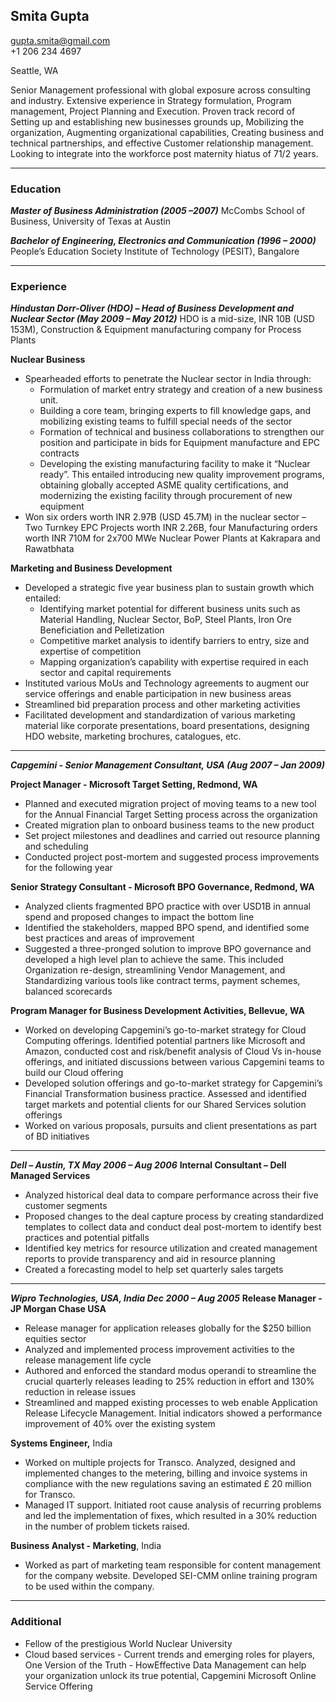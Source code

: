 
## Smita Gupta                                            
[gupta.smita@gmail.com](gupta.smita@gmail.com)  
+1 206 234 4697

Seattle, WA

Senior Management professional with global exposure across consulting and industry. Extensive experience in Strategy formulation, Program management, Project Planning and Execution. Proven track record of Setting up and establishing new businesses grounds up, Mobilizing the organization, Augmenting organizational capabilities, Creating business and technical partnerships, and effective Customer relationship management. Looking to integrate into the workforce post maternity hiatus of 71/2 years.

---
### Education
***Master of Business Administration (2005 –2007)***
McCombs School of Business, University of Texas at Austin

***Bachelor of Engineering, Electronics and Communication (1996 – 2000)***
People’s Education Society Institute of Technology (PESIT), Bangalore

---
### Experience
***Hindustan Dorr-Oliver (HDO) – Head of Business Development and Nuclear Sector (May 2009 – May 2012)***
HDO is a mid-size, INR 10B (USD 153M), Construction & Equipment manufacturing company for Process Plants

**Nuclear Business**
* Spearheaded efforts to penetrate the Nuclear sector in India through:
    *  Formulation of market entry strategy and creation of a new business unit.
    * Building a core team, bringing experts to fill knowledge gaps, and mobilizing existing teams to fulfill
special needs of the sector
    * Formation of technical and business collaborations to strengthen our position and participate in bids for
Equipment manufacture and EPC contracts
    * Developing the existing manufacturing facility to make it “Nuclear ready”. This entailed introducing new quality improvement programs, obtaining globally accepted ASME quality certifications, and
modernizing the existing facility through procurement of new equipment
* Won six orders worth INR 2.97B (USD 45.7M) in the nuclear sector – Two Turnkey EPC Projects worth INR 2.26B, four Manufacturing orders worth INR 710M for 2x700 MWe Nuclear Power Plants at Kakrapara and Rawatbhata

**Marketing and Business Development**
* Developed a strategic five year business plan to sustain growth which entailed:
     * Identifying market potential for different business units such as Material Handling, Nuclear Sector, BoP, Steel Plants, Iron Ore Beneficiation and Pelletization 
     * Competitive market analysis to identify barriers to entry, size and expertise of competition
     * Mapping organization’s capability with expertise required in each sector and capital requirements
* Instituted various MoUs and Technology agreements to augment our service offerings and enable participation in new business areas
* Streamlined bid preparation process and other marketing activities
* Facilitated development and standardization of various marketing material like corporate presentations, board presentations, designing HDO website, marketing brochures, catalogues, etc.
---
***Capgemini - Senior Management Consultant, USA  (Aug 2007 – Jan 2009)***
 
 **Project Manager - Microsoft Target Setting, Redmond, WA**
* Planned and executed migration project of moving teams to a new tool for the Annual Financial Target Setting process across the organization
* Created migration plan to onboard business teams to the new product
* Set project milestones and deadlines and carried out resource planning and scheduling
* Conducted project post-mortem and suggested process improvements for the following year

 **Senior Strategy Consultant - Microsoft BPO Governance, Redmond, WA** 
* Analyzed clients fragmented BPO practice with over USD1B in annual spend and proposed changes to impact the bottom line
* Identified the stakeholders, mapped BPO spend, and identified some best practices and areas of improvement
* Suggested a three-pronged solution to improve BPO governance and developed a high level plan to achieve the same. This included Organization re-design, streamlining Vendor Management, and Standardizing various tools like contract terms, payment schemes, balanced scorecards

**Program Manager for Business Development Activities, Bellevue, WA**
* Worked on developing Capgemini’s go-to-market strategy for Cloud Computing offerings. Identified potential partners like Microsoft and Amazon, conducted cost and risk/benefit analysis of Cloud Vs in-house offerings, and initiated discussions between various Capgemini teams to build our Cloud offering
* Developed solution offerings and go-to-market strategy for Capgemini’s Financial Transformation business practice. Assessed and identified target markets and potential clients for our Shared Services solution offerings
* Worked on various proposals, pursuits and client presentations as part of BD initiatives
---
***Dell – Austin, TX May 2006 – Aug 2006***
**Internal Consultant – Dell Managed Services**
* Analyzed historical deal data to compare performance across their five customer segments
* Proposed changes to the deal capture process by creating standardized templates to collect data and conduct deal post-mortem to identify best practices and potential pitfalls
* Identified key metrics for resource utilization and created management reports to provide transparency and aid in resource planning
* Created a forecasting model to help set quarterly sales targets
---
***Wipro Technologies, USA, India Dec 2000 – Aug 2005***
**Release Manager - JP Morgan Chase USA**
* Release manager for application releases globally for the $250 billion equities sector
* Analyzed and implemented process improvement activities to the release management life cycle
* Authored and enforced the standard modus operandi to streamline the crucial quarterly releases leading to 25% reduction in effort and 130% reduction in release issues
* Streamlined and mapped existing processes to web enable Application Release Lifecycle Management. Initial indicators  showed a performance improvement of 40% over the existing system

 **Systems Engineer,** India
* Worked on multiple projects for Transco. Analyzed, designed and implemented changes to the metering, billing and invoice systems in compliance with the new regulations saving an estimated £ 20 million for Transco. 
* Managed IT support. Initiated root cause analysis of recurring problems and led the implementation of fixes, which resulted in a 30% reduction in the number of problem tickets raised.

**Business Analyst - Marketing**, India
* Worked as part of marketing team responsible for content management for the company website. Developed SEI-CMM online training program to be used within the company.
---
### Additional
* Fellow of the prestigious World Nuclear University
* Cloud based services - Current trends and emerging roles for players, One Version of the Truth - HowEffective Data Management can help your organization unlock its true potential, Capgemini Microsoft Online
Service Offering
